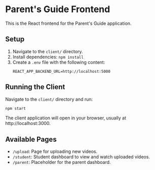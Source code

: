 # Parent's Guide Frontend

This is the React frontend for the Parent's Guide application.

## Setup

1. Navigate to the `client/` directory.
2. Install dependencies: `npm install`
3. Create a `.env` file with the following content:
   ```
   REACT_APP_BACKEND_URL=http://localhost:5000
   ```

## Running the Client

Navigate to the `client/` directory and run:

```bash
npm start
```

The client application will open in your browser, usually at http://localhost:3000.

## Available Pages

- `/upload`: Page for uploading new videos.
- `/student`: Student dashboard to view and watch uploaded videos.
- `/parent`: Placeholder for the parent dashboard. 